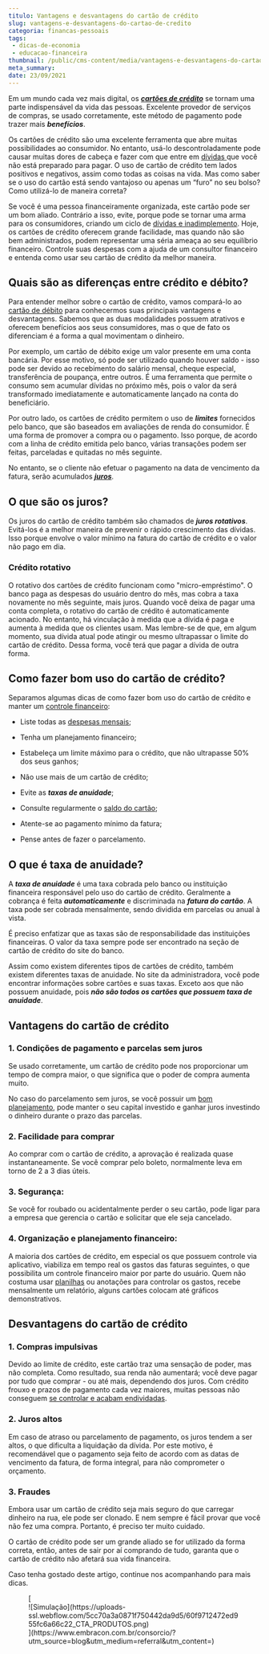 ```yaml
---
titulo: Vantagens e desvantagens do cartão de crédito
slug: vantagens-e-desvantagens-do-cartao-de-credito
categoria: financas-pessoais
tags:
 - dicas-de-economia
 - educacao-financeira
thumbnail: /public/cms-content/media/vantagens-e-desvantagens-do-cartao-de-credito.jpg
meta_summary: 
date: 23/09/2021
---
```

Em um mundo cada vez mais digital, os [***cartões de crédito***](https://www.embracon.com.br/blog/cartao-de-credito-ou-cartao-de-debito-suas-diferencas-e-qual-usar) se tornam uma parte indispensável da vida das pessoas. Excelente provedor de serviços de compras, se usado corretamente, este método de pagamento pode trazer mais ***benefícios***.

Os cartões de crédito são uma excelente ferramenta que abre muitas possibilidades ao consumidor. No entanto, usá-lo descontroladamente pode causar muitas dores de cabeça e fazer com que entre em [dívidas ](https://www.embracon.com.br/blog/dicas-para-sair-das-dividas)que você não está preparado para pagar. O uso de cartão de crédito tem lados positivos e negativos, assim como todas as coisas na vida. Mas como saber se o uso do cartão está sendo vantajoso ou apenas um “furo” no seu bolso? Como utilizá-lo de maneira correta?

Se você é uma pessoa financeiramente organizada, este cartão pode ser um bom aliado. Contrário a isso, evite, porque pode se tornar uma arma para os consumidores, criando um ciclo de [dívidas e inadimplemento](https://www.embracon.com.br/blog/planejamento-financeiro-um-guia-para-as-financas-nao-sairem-de-controle). Hoje, os cartões de crédito oferecem grande facilidade, mas quando não são bem administrados, podem representar uma séria ameaça ao seu equilíbrio financeiro. Controle suas despesas com a ajuda de um consultor financeiro e entenda como usar seu cartão de crédito da melhor maneira.

Quais são as diferenças entre crédito e débito? 
------------------------------------------------

Para entender melhor sobre o cartão de crédito, vamos compará-lo ao [cartão de débito](https://www.embracon.com.br/blog/cartao-de-credito-ou-cartao-de-debito-suas-diferencas-e-qual-usar) para conhecermos suas principais vantagens e desvantagens. Sabemos que as duas modalidades possuem atrativos e oferecem benefícios aos seus consumidores, mas o que de fato os diferenciam é a forma a qual movimentam o dinheiro.

Por exemplo, um cartão de débito exige um valor presente em uma conta bancária. Por esse motivo, só pode ser utilizado quando houver saldo - isso pode ser devido ao recebimento do salário mensal, cheque especial, transferência de poupança, entre outros. É uma ferramenta que permite o consumo sem acumular dívidas no próximo mês, pois o valor da será transformado imediatamente e automaticamente lançado na conta do beneficiário.

Por outro lado, os cartões de crédito permitem o uso de ***limites*** fornecidos pelo banco, que são baseados em avaliações de renda do consumidor. É uma forma de promover a compra ou o pagamento. Isso porque, de acordo com a linha de crédito emitida pelo banco, várias transações podem ser feitas, parceladas e quitadas no mês seguinte.

No entanto, se o cliente não efetuar o pagamento na data de vencimento da fatura, serão acumulados [***juros***](https://www.embracon.com.br/blog/como-os-juros-afetam-a-sua-vida).

O que são os juros? 
--------------------

Os juros do cartão de crédito também são chamados de ***juros rotativos***. Evitá-los é a melhor maneira de prevenir o rápido crescimento das dívidas. Isso porque envolve o valor mínimo na fatura do cartão de crédito e o valor não pago em dia.

### Crédito rotativo 

O rotativo dos cartões de crédito funcionam como "micro-empréstimo". O banco paga as despesas do usuário dentro do mês, mas cobra a taxa novamente no mês seguinte, mais juros. Quando você deixa de pagar uma conta completa, o rotativo do cartão de crédito é automaticamente acionado. No entanto, há vinculação à medida que a dívida é paga e aumenta à medida que os clientes usam. Mas lembre-se de que, em algum momento, sua dívida atual pode atingir ou mesmo ultrapassar o limite do cartão de crédito. Dessa forma, você terá que pagar a dívida de outra forma.

Como fazer bom uso do cartão de crédito? 
-----------------------------------------

Separamos algumas dicas de como fazer bom uso do cartão de crédito e manter um [controle financeiro](https://www.embracon.com.br/blog/educacao-financeira-entenda-a-importancia-para-o-cenario-atual):

- Liste todas as [despesas mensais](https://www.embracon.com.br/blog/quais-sao-as-despesas-superfluas-que-podem-ser-cortadas-do-dia-a-dia);
- Tenha um planejamento financeiro;
- Estabeleça um limite máximo para o crédito, que não ultrapasse 50% dos seus ganhos;
- Não use mais de um cartão de crédito;

- Evite as ***taxas de anuidade***;
- Consulte regularmente o [saldo do cartão](https://www.embracon.com.br/blog/divida-de-cartao-de-credito-como-sair-dela-e-nao-entrar-mais);
- Atente-se ao pagamento mínimo da fatura;
- Pense antes de fazer o parcelamento.

O que é taxa de anuidade? 
--------------------------

A ***taxa de anuidade*** é uma taxa cobrada pelo banco ou instituição financeira responsável pelo uso do cartão de crédito. Geralmente a cobrança é feita ***automaticamente*** e discriminada na ***fatura do cartão***. A taxa pode ser cobrada mensalmente, sendo dividida em parcelas ou anual à vista.

É preciso enfatizar que as taxas são de responsabilidade das instituições financeiras. O valor da taxa sempre pode ser encontrado na seção de cartão de crédito do site do banco.

Assim como existem diferentes tipos de cartões de crédito, também existem diferentes taxas de anuidade. No site da administradora, você pode encontrar informações sobre cartões e suas taxas. Exceto aos que não possuem anuidade, pois ***não são todos os cartões que possuem taxa de anuidade***.

Vantagens do cartão de crédito 
-------------------------------

### 1. Condições de pagamento e parcelas sem juros 

Se usado corretamente, um cartão de crédito pode nos proporcionar um tempo de compra maior, o que significa que o poder de compra aumenta muito.

No caso do parcelamento sem juros, se você possuir um [bom planejamento](https://www.embracon.com.br/blog/faca-um-planejamento-financeiro-anual), pode manter o seu capital investido e ganhar juros investindo o dinheiro durante o prazo das parcelas.

### 2. Facilidade para comprar 

Ao comprar com o cartão de crédito, a aprovação é realizada quase instantaneamente. Se você comprar pelo boleto, normalmente leva em torno de 2 a 3 dias úteis.

### 3. Segurança: 

Se você for roubado ou acidentalmente perder o seu cartão, pode ligar para a empresa que gerencia o cartão e solicitar que ele seja cancelado.

### 4. Organização e planejamento financeiro: 

A maioria dos cartões de crédito, em especial os que possuem controle via aplicativo, viabiliza em tempo real os gastos das faturas seguintes, o que possibilita um controle financeiro maior por parte do usuário. Quem não costuma usar [planilhas](https://www.embracon.com.br/blog/como-criar-uma-planilha-de-planejamento-financeiro) ou anotações para controlar os gastos, recebe mensalmente um relatório, alguns cartões colocam até gráficos demonstrativos.

Desvantagens do cartão de crédito 
----------------------------------

### 1. Compras impulsivas 

Devido ao limite de crédito, este cartão traz uma sensação de poder, mas não completa. Como resultado, sua renda não aumentará; você deve pagar por tudo que comprar - ou até mais, dependendo dos juros. Com crédito frouxo e prazos de pagamento cada vez maiores, muitas pessoas não conseguem [se controlar e acabam endividadas](https://www.embracon.com.br/blog/como-economizar-nos-principais-gastos-da-vida).

### 2. Juros altos 

Em caso de atraso ou parcelamento de pagamento, os juros tendem a ser altos, o que dificulta a liquidação da dívida. Por este motivo, é recomendável que o pagamento seja feito de acordo com as datas de vencimento da fatura, de forma integral, para não comprometer o orçamento.

### 3. Fraudes

Embora usar um cartão de crédito seja mais seguro do que carregar dinheiro na rua, ele pode ser clonado. E nem sempre é fácil provar que você não fez uma compra. Portanto, é preciso ter muito cuidado.

O cartão de crédito pode ser um grande aliado se for utilizado da forma correta, então, antes de sair por aí comprando de tudo, garanta que o cartão de crédito não afetará sua vida financeira.

Caso tenha gostado deste artigo, continue nos acompanhando para mais dicas.

<figure class="w-richtext-figure-type-image w-richtext-align-center">[<div>![Simulação](https://uploads-ssl.webflow.com/5cc70a3a0871f750442da9d5/60f9712472ed955fc6a66c22_CTA_PRODUTOS.png)</div>](https://www.embracon.com.br/consorcio/?utm_source=blog&utm_medium=referral&utm_content=)</figure>
